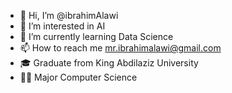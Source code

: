 - 👋 Hi, I’m @ibrahimAlawi
- 👀 I’m interested in AI
- 🌱 I’m currently learning Data Science
- 📫 How to reach me mr.ibrahimalawi@gmail.com
- 🎓 Graduate from King Abdilaziz University
- 👨‍💻 Major Computer Science 
